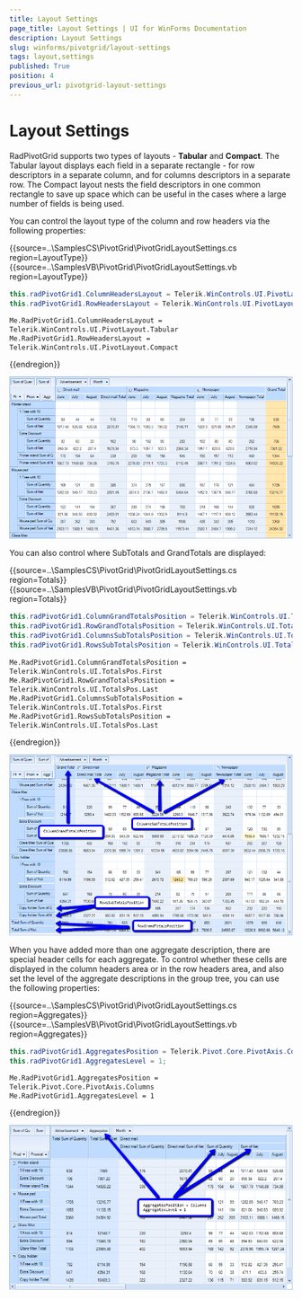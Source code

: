 ```yaml
---
title: Layout Settings
page_title: Layout Settings | UI for WinForms Documentation
description: Layout Settings
slug: winforms/pivotgrid/layout-settings
tags: layout,settings
published: True
position: 4
previous_url: pivotgrid-layout-settings
---
```


# Layout Settings

RadPivotGrid supports two types of layouts - __Tabular__ and __Compact__. The Tabular layout displays each field in a separate rectangle - for row descriptors in a separate column, and for columns descriptors in a separate row. The Compact layout nests the field descriptors in one common rectangle to save up space which can be useful in the cases where a large number of fields is being used.

You can control the layout type of the column and row headers via the following properties:

{{source=..\SamplesCS\PivotGrid\PivotGridLayoutSettings.cs region=LayoutType}} 
{{source=..\SamplesVB\PivotGrid\PivotGridLayoutSettings.vb region=LayoutType}} 

````C#
this.radPivotGrid1.ColumnHeadersLayout = Telerik.WinControls.UI.PivotLayout.Tabular;
this.radPivotGrid1.RowHeadersLayout = Telerik.WinControls.UI.PivotLayout.Compact;

````
````VB.NET
Me.RadPivotGrid1.ColumnHeadersLayout = Telerik.WinControls.UI.PivotLayout.Tabular
Me.RadPivotGrid1.RowHeadersLayout = Telerik.WinControls.UI.PivotLayout.Compact

````

{{endregion}} 


![pivotgrid-layout-settings 001](images/pivotgrid-layout-settings001.png)

You can also control where SubTotals and GrandTotals are displayed:

{{source=..\SamplesCS\PivotGrid\PivotGridLayoutSettings.cs region=Totals}} 
{{source=..\SamplesVB\PivotGrid\PivotGridLayoutSettings.vb region=Totals}} 

````C#
this.radPivotGrid1.ColumnGrandTotalsPosition = Telerik.WinControls.UI.TotalsPos.First;
this.radPivotGrid1.RowGrandTotalsPosition = Telerik.WinControls.UI.TotalsPos.Last;
this.radPivotGrid1.ColumnsSubTotalsPosition = Telerik.WinControls.UI.TotalsPos.First;
this.radPivotGrid1.RowsSubTotalsPosition = Telerik.WinControls.UI.TotalsPos.Last;

````
````VB.NET
Me.RadPivotGrid1.ColumnGrandTotalsPosition = Telerik.WinControls.UI.TotalsPos.First
Me.RadPivotGrid1.RowGrandTotalsPosition = Telerik.WinControls.UI.TotalsPos.Last
Me.RadPivotGrid1.ColumnsSubTotalsPosition = Telerik.WinControls.UI.TotalsPos.First
Me.RadPivotGrid1.RowsSubTotalsPosition = Telerik.WinControls.UI.TotalsPos.Last

````

{{endregion}} 

![pivotgrid-layout-settings 002](images/pivotgrid-layout-settings002.png)

When you have added more than one aggregate description, there are special header cells for each aggregate. To control whether these cells  are displayed in the column headers area or in the row headers area, and also set the level of the aggregate descriptions in the group tree, you can use the following properties:

{{source=..\SamplesCS\PivotGrid\PivotGridLayoutSettings.cs region=Aggregates}} 
{{source=..\SamplesVB\PivotGrid\PivotGridLayoutSettings.vb region=Aggregates}} 

````C#
this.radPivotGrid1.AggregatesPosition = Telerik.Pivot.Core.PivotAxis.Columns;
this.radPivotGrid1.AggregatesLevel = 1;

````
````VB.NET
Me.RadPivotGrid1.AggregatesPosition = Telerik.Pivot.Core.PivotAxis.Columns
Me.RadPivotGrid1.AggregatesLevel = 1

````

{{endregion}} 

![pivotgrid-layout-settings 003](images/pivotgrid-layout-settings003.png)